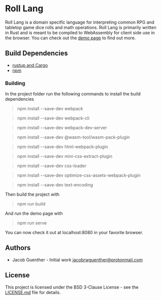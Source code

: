 # Roll Lang

Roll Lang is a domain specific language for interpreting common RPG and tabletop game dice rolls and math operations. Roll Lang is primarily written in Rust and is meant to be compiled to WebAssembly for client side use in the browser. You can check out the [demo page](https://jacobguenther.github.io/roll_lang_demo/) to find out more.

## Build Dependencies

* [rustup and Cargo](https://www.rust-lang.org/tools/install)
* [npm](https://www.npmjs.com/get-npm)

### Building

In the project folder run the following commands to install the build dependencies

> npm install --save-dev webpack

> npm install --save-dev webpack-cli

> npm install --save-dev webpack-dev-server

> npm install --save-dev @wasm-tool/wasm-pack-plugin

> npm install --save-dev html-webpack-plugin

> npm install --save-dev mini-css-extract-plugin

> npm install --save-dev css-loader

> npm install --save-dev optimize-css-assets-webpack-plugin

> npm install --save-dev text-encoding

Then build the project with
> npm run build

And run the demo page with
> npm run serve

You can now check it out at localhost:8080 in your favorite browser.

## Authors

* Jacob Guenther - Initial work <jacobrwguenther@protonmail.com>

## License

This project is licensed under the BSD 3-Clause License - see the [LICENSE.md](LICENSE.md) file for details.

